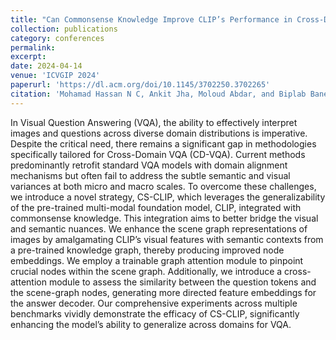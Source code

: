 ```yaml
---
title: "Can Commonsense Knowledge Improve CLIP’s Performance in Cross-Domain VQA?"
collection: publications
category: conferences
permalink: 
excerpt: 
date: 2024-04-14
venue: 'ICVGIP 2024'
paperurl: 'https://dl.acm.org/doi/10.1145/3702250.3702265'
citation: 'Mohamad Hassan N C, Ankit Jha, Moloud Abdar, and Biplab Banerjee. 2025. Can Commonsense Knowledge Improve CLIP's Performance in Cross-Domain VQA?✱ In Proceedings of the Fifteenth Indian Conference on Computer Vision Graphics and Image Processing (ICVGIP '24). Association for Computing Machinery, New York, NY, USA, Article 15, 1–10. https://doi.org/10.1145/3702250.3702265'
---
```


In Visual Question Answering (VQA), the ability to effectively interpret images and questions across diverse domain distributions is imperative. Despite the critical need, there remains a significant gap in methodologies specifically tailored for Cross-Domain VQA (CD-VQA). Current methods predominantly retrofit standard VQA models with domain alignment mechanisms but often fail to address the subtle semantic and visual variances at both micro and macro scales. To overcome these challenges, we introduce a novel strategy, CS-CLIP, which leverages the generalizability of the pre-trained multi-modal foundation model, CLIP, integrated with commonsense knowledge. This integration aims to better bridge the visual and semantic nuances. We enhance the scene graph representations of images by amalgamating CLIP’s visual features with semantic contexts from a pre-trained knowledge graph, thereby producing improved node embeddings. We employ a trainable graph attention module to pinpoint crucial nodes within the scene graph. Additionally, we introduce a cross-attention module to assess the similarity between the question tokens and the scene-graph nodes, generating more directed feature embeddings for the answer decoder. Our comprehensive experiments across multiple benchmarks vividly demonstrate the efficacy of CS-CLIP, significantly enhancing the model’s ability to generalize across domains for VQA.

